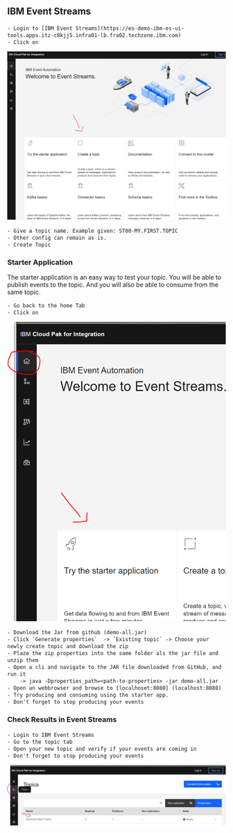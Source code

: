 ## IBM Event Streams
	- Login to [IBM Event Streams](https://es-demo-ibm-es-ui-tools.apps.itz-c8kjj5.infra01-lb.fra02.techzone.ibm.com)
	- Click on 
![Create a topic](images/createATopic.png)

	- Give a topic name. Example given: ST00-MY.FIRST.TOPIC
	- Other config can remain as is.
	- Create Topic


### Starter Application
The starter application is an easy way to test your topic. You will be able to publish events to the topic. And you will also be able to consume from the same topic.

	- Go back to the home Tab
	- Click on 
![Try the starter application](../../doc/1-create-first-topic/images/StarterApp.png)

	- Download the Jar from github (demo-all.jar)
	- Click `Generate properties`  -> `Existing topic` -> Choose your newly create topic and download the zip
	- Plaze the zip properties into the same folder als the jar file and unzip them
	- Open a cli and navigate to the JAR file downloaded from GitHub, and run it
		-> java -Dproperties_path=<path-to-properties> -jar demo-all.jar
	- Open an webbrowser and browse to [localhoset:8080] (localhost:8080)
	- Try producing and consuming using the starter app.
	- Don't forget to stop producing your events
	
### Check Results in Event Streams
	- Login to IBM Event Streams
	- Go to the topic tab 
	- Open your new topic and verify if your events are coming in
	- Don't forget to stop producing your events
![Verify Topic](../../doc/1-create-first-topic/images/verifyTopic.png)